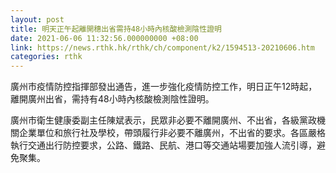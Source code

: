 ```yaml
---
layout: post
title: 明天正午起離開穗出省需持48小時內核酸檢測陰性證明
date: 2021-06-06 11:32:56.000000000 +08:00
link: https://news.rthk.hk/rthk/ch/component/k2/1594513-20210606.htm
categories: rthk
---
```


廣州市疫情防控指揮部發出通告，進一步強化疫情防控工作，明日正午12時起，離開廣州出省，需持有48小時內核酸檢測陰性證明。

廣州市衛生健康委副主任陳斌表示，民眾非必要不離開廣州、不出省，各級黨政機關企業單位和旅行社及學校，帶頭履行非必要不離廣州，不出省的要求。各區嚴格執行交通出行防控要求，公路、鐵路、民航、港口等交通站場要加強人流引導，避免聚集。
